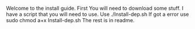 Welcome to the install guide.
First You will need to download some stuff. I have a script that you will need to use.
Use ./Install-dep.sh
If got a error use sudo chmod a+x Install-dep.sh
The rest is in readme.
